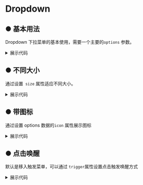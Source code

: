 <script lang="ts" setup>
import { reactive } from "vue";
const state = reactive({
  dorpoptions: [
    { label: "menu1" },
    { label: "menu2" },
    { label: "menu3" },
    { label: "menu4" },
    { label: "menu5" },
  ],
});
const dropchange = (item:any, index:any) => {
};
const { dorpoptions } = state;
const state1 = reactive({
  dorpoptions1: [
    { label: "menu1", icon: "k-icon-shezhi-xianxing1" },
    { label: "menu2", icon: "k-icon-shopping_cart_line" },
    { label: "menu3", icon: "k-icon-share_circle_line" },
    { label: "menu4", icon: "k-icon-star_arc_line" },
  ],
});
const { dorpoptions1 } = state1;
</script>
# Dropdown

## ● 基本用法 
<p>Dropdown 下拉菜单的基本使用，需要一个主要的<code>options</code> 参数。</p>
<div class="borderBox">
      <k-dropdown
        title="Hover me"
        :options="dorpoptions"
        @change="dropchange"
      ></k-dropdown>
</div>
<details>
<summary class="pre-code-tag">展示代码</summary>

  ```vue
<template>
      <k-dropdown
        title="Hover me"
        :options="dorpoptions"
        @change="dropchange"
      ></k-dropdown>   
</template>

<script lang="ts" setup>
import { reactive } from "vue";
const state = reactive({
  dorpoptions: [
    { label: "menu1" },
    { label: "menu2" },
    { label: "menu3" },
    { label: "menu4" },
    { label: "menu5" },
  ],
});
const dropchange = (item:any, index:any) => {
//   console.log(item, index);
};
const { dorpoptions } = state;
</script>
  ```
</details>

## ● 不同大小
<p>通过设置<code> size</code> 属性适应不同大小。</p>
<div class="borderBox">
    <k-dropdown
      title="Hover me"
      :options="dorpoptions"
    ></k-dropdown>
    <k-dropdown
      title="Hover me"
      :options="dorpoptions"
      size="small"
    ></k-dropdown>
    <k-dropdown
      title="Hover me"
      :options="dorpoptions"
      size="mini"
    ></k-dropdown>
</div>
<details>
<summary class="pre-code-tag">展示代码</summary>

  ```vue
<template>
  <k-space>
    <k-dropdown
      title="Hover me"
      :options="dorpoptions"
    ></k-dropdown>
    <k-dropdown
      title="Hover me"
      :options="dorpoptions"
      size="small"
    ></k-dropdown>
    <k-dropdown
      title="Hover me"
      :options="dorpoptions"
      size="mini"
    ></k-dropdown>
  </k-space>

</template>

<script lang="ts" setup>
import { reactive } from "vue";
const state = reactive({
  dorpoptions: [
    { label: "menu1" },
    { label: "menu2" },
    { label: "menu3" },
    { label: "menu4" },
    { label: "menu5" },
  ],
});
const { dorpoptions } = state;
</script>
  ```
</details>

## ● 带图标
<p>通过设置 options 数据的<code>icon</code> 属性展示图标</p>
<div class="borderBox">
  <k-dropdown title="Hover me" :options="dorpoptions1" size="small"></k-dropdown>
</div>
<details>
<summary class="pre-code-tag">展示代码</summary>

  ```vue
<template>
      <k-dropdown title="Hover me" :options="dorpoptions" size="small"></k-dropdown>
</template>

<script lang="ts" setup>
import { reactive } from "vue";
const state = reactive({
  dorpoptions: [
    { label: "menu1", icon: "k-icon-shezhi-xianxing1" },
    { label: "menu2", icon: "k-icon-shopping_cart_line" },
    { label: "menu3", icon: "k-icon-share_circle_line" },
    { label: "menu4", icon: "k-icon-star_arc_line" },
  ],
});
const { dorpoptions } = state;
</script>
  ```
</details>

## ● 点击唤醒
<p>默认是移入触发菜单，可以通过 <code>trigger</code>属性设置点击触发唤醒方式</p>
<div class="borderBox">
<k-dropdown title="Click me" :options="dorpoptions" size="small" trigger="click"></k-dropdown>
</div>
<details>
<summary class="pre-code-tag">展示代码</summary>

  ```vue
<template>
      <k-dropdown title="Click me" :options="dorpoptions" size="small" trigger="click"></k-dropdown>
</template>

<script lang="ts" setup>
import { reactive } from "vue";
const state = reactive({
  dorpoptions: [
    { label: "menu1" },
    { label: "menu2" },
    { label: "menu3" },
    { label: "menu4" },
    { label: "menu5" },
  ],
});
const { dorpoptions } = state;
</script>

  ```
</details>